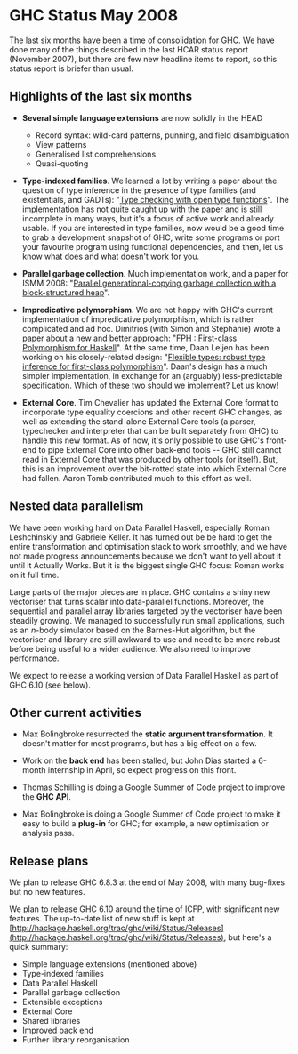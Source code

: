 # GHC Status May 2008


The last six months have been a time of consolidation for GHC.  We have done many of the things described in the last HCAR status report (November 2007), but there are few new headline items to report, so this status report is briefer than usual. 

## Highlights of the last six months

- **Several simple language extensions** are now solidly in the HEAD

  - Record syntax: wild-card patterns, punning, and field disambiguation
  - View patterns
  - Generalised list comprehensions
  - Quasi-quoting

- **Type-indexed families**.  We learned a lot by writing a paper about the question of type inference in the presence of type families (and existentials, and GADTs): "[Type checking with open type functions](http://research.microsoft.com/%7Esimonpj/papers/assoc-types)".  The implementation has not quite caught up with the paper and is still incomplete in many ways, but it's a focus of active work and already usable.  If you are interested in type families, now would be a good time to grab a development snapshot of GHC, write some programs or port your favourite program using functional dependencies, and then, let us know what does and what doesn't work for you.

- **Parallel garbage collection**. Much implementation work, and a paper for ISMM 2008: "[Parallel generational-copying garbage collection with a block-structured heap](http://research.microsoft.com/%7Esimonpj/papers/parallel-gc/index.htm)". 

- **Impredicative polymorphism**.  We are not happy with GHC's current implementation of impredicative polymorphism, which is rather complicated and ad hoc.  Dimitrios (with Simon and Stephanie) wrote a paper about a new and better approach: "[FPH : First-class Polymorphism for Haskell](http://research.microsoft.com/%7Esimonpj/papers/boxy)".  At the same time, Daan Leijen has been working on his closely-related design: "[Flexible types: robust type inference for first-class polymorphism](http://research.microsoft.com/users/daan/pubs.html)".  Daan's design has a much simpler implementation, in exchange for an (arguably) less-predictable specification.  Which of these two should we implement?  Let us know!

- **External Core**.  Tim Chevalier has updated the External Core format to incorporate type equality coercions and other recent GHC changes, as well as extending the stand-alone External Core tools (a parser, typechecker and interpreter that can be built separately from GHC) to handle this new format. As of now, it's only possible to use GHC's front-end to pipe External Core into other back-end tools -- GHC still cannot read in External Core that was produced by other tools (or itself). But, this is an improvement over the bit-rotted state into which External Core had fallen. Aaron Tomb contributed much to this effort as well.

## Nested data parallelism


We have been working hard on Data Parallel Haskell, especially Roman Leshchinskiy and Gabriele Keller.  It has turned out be be hard to get the entire transformation and optimisation stack to work smoothly, and we have not made progress announcements because we don't want to yell about it until it Actually Works.  But it is the biggest single GHC focus: Roman works on it full time.


Large parts of the major pieces are in place.  GHC contains a shiny new vectoriser that turns scalar into data-parallel functions.  Moreover, the sequential and parallel array libraries targeted by the vectoriser have been steadily growing.  We managed to successfully run small applications, such as an *n*-body simulator based on the Barnes-Hut algorithm, but the vectoriser and library are still awkward to use and need to be more robust before being useful to a wider audience.  We also need to improve performance.


We expect to release a working version of Data Parallel Haskell as part of GHC 6.10 (see below).

## Other current activities

- Max Bolingbroke resurrected the **static argument transformation**.  It doesn't matter for most programs, but has a big effect on a few.

- Work on the **back end** has been stalled, but John Dias started a 6-month internship in April, so expect progress on this front.

- Thomas Schilling is doing a Google Summer of Code project to improve the **GHC API**.


 


- Max Bolingbroke is doing a Google Summer of Code project to make it easy to build a **plug-in** for GHC; for example, a new optimisation or analysis pass.

## Release plans


We plan to release GHC 6.8.3 at the end of May 2008, with many bug-fixes but no new features.



We plan to release GHC 6.10 around the time of ICFP, with significant new features.  The up-to-date list of new stuff is kept at [http://hackage.haskell.org/trac/ghc/wiki/Status/Releases](http://hackage.haskell.org/trac/ghc/wiki/Status/Releases), but here's a quick summary:


- Simple language extensions (mentioned above)
- Type-indexed families
- Data Parallel Haskell
- Parallel garbage collection
- Extensible exceptions
- External Core
- Shared libraries
- Improved back end
- Further library reorganisation
